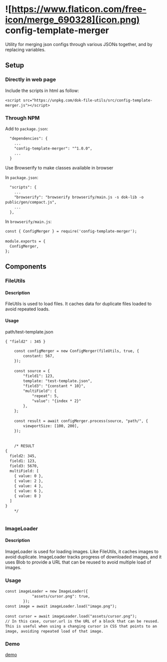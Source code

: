 # ![https://www.flaticon.com/free-icon/merge_690328](icon.png) config-template-merger
Utility for merging json configs through various JSONs together, and by replacing variables.

## Setup

### Directly in web page

Include the scripts in html as follow:
```
<script src="https://unpkg.com/dok-file-utils/src/config-template-merger.js"></script>
```


### Through NPM


Add to `package.json`:
```
  "dependencies": {
  	...
    "config-template-merger": "^1.0.0",
    ...
  }
```


Use Browserify to make classes available in browser

In `package.json`:
```
  "scripts": {
  	...
    "browserify": "browserify browserify/main.js -s dok-lib -o public/gen/compact.js",
    ...
  },

```

In `browserify/main.js`:
```
const { ConfigMerger } = require('config-template-merger');

module.exports = {
  ConfigMerger,
};
```

## Components

### FileUtils

#### Description
FileUtils is used to load files. It caches data for duplicate files loaded to avoid repeated loads.

#### Usage
path/test-template.json
```
{ "field2" : 345 }
```

```
  	const configMerger = new ConfigMerger(fileUtils, true, {
  		constant: 567,
  	});

  	const source = {
  		"field1": 123,
  		template: "test-template.json",
  		"field3": "{constant * 10}",
  		"multiField": {
  			"repeat": 5,
  			"value": "{index * 2}"
  		},
  	};

  	const result = await configMerger.process(source, "path/", {
  		viewportSize: [100, 200],
  	});


  	/* RESULT
{
  field2: 345,
  field1: 123,
  field3: 5670,
  multiField: [
    { value: 0 },
    { value: 2 },
    { value: 4 },
    { value: 6 },
    { value: 8 }
  ]
}
  	*/
 
```

### ImageLoader

#### Description
ImageLoader is used for loading images. Like FileUtils, it caches images to avoid duplicate. ImageLoader tracks progress of downloaded images, and it uses Blob to provide a URL that can be reused to avoid multiple load of images.

### Usage
```
const imageLoader = new ImageLoader({
			"assets/cursor.png": true,
		});
const image = await imageLoader.load("image.png");

const cursor = await imageLoader.load("assets/cursor.png");
// In this case, cursor.url is the URL of a block that can be reused. This is useful when using a changing cursor in CSS that points to an image, avoiding repeated load of that image.
```

### Demo

[demo](https://jacklehamster.github.io/dok-file-utils/)
